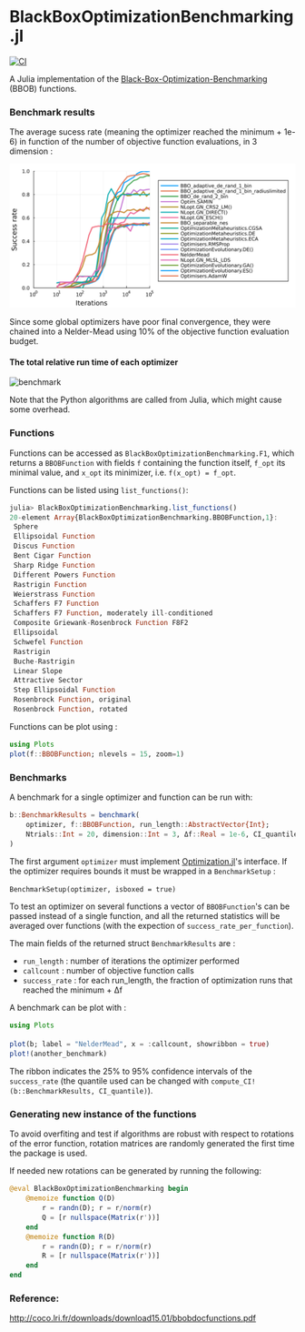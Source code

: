 # BlackBoxOptimizationBenchmarking.jl

[![CI](https://github.com/jonathanBieler/BlackBoxOptimizationBenchmarking.jl/actions/workflows/CI.yml/badge.svg)](https://github.com/jonathanBieler/BlackBoxOptimizationBenchmarking.jl/actions/workflows/CI.yml)

A Julia implementation of the [Black-Box-Optimization-Benchmarking](http://coco.gforge.inria.fr) (BBOB) functions.

### Benchmark results

The average sucess rate (meaning the optimizer reached the minimum + 1e-6) in function of the number of objective function evaluations, in 3 dimension : 

<img src="./data/plots/mean_success_3D.png" width="800">

Since some global optimizers have poor final convergence, they were chained into a Nelder-Mead using 10% of the objective function evaluation budget.

#### The total relative run time of each optimizer

![benchmark](./data/plots/runtime.png)

Note that the Python algorithms are called from Julia, which might cause some overhead.

### Functions

Functions can be accessed as `BlackBoxOptimizationBenchmarking.F1`, which returns a `BBOBFunction` with fields `f` containing the function itself, `f_opt` its minimal value, and `x_opt` its minimizer, i.e. `f(x_opt) = f_opt`.

Functions can be listed using `list_functions()`:

```julia
julia> BlackBoxOptimizationBenchmarking.list_functions()
20-element Array{BlackBoxOptimizationBenchmarking.BBOBFunction,1}:
 Sphere                                           
 Ellipsoidal Function                             
 Discus Function                                  
 Bent Cigar Function                              
 Sharp Ridge Function                             
 Different Powers Function                        
 Rastrigin Function                               
 Weierstrass Function                             
 Schaffers F7 Function                            
 Schaffers F7 Function, moderately ill-conditioned
 Composite Griewank-Rosenbrock Function F8F2      
 Ellipsoidal                                      
 Schwefel Function                                
 Rastrigin                                        
 Buche-Rastrigin                                  
 Linear Slope                                     
 Attractive Sector                                
 Step Ellipsoidal Function                        
 Rosenbrock Function, original                    
 Rosenbrock Function, rotated
 ```
 
Functions can be plot using :

```julia
using Plots
plot(f::BBOBFunction; nlevels = 15, zoom=1)
```

### Benchmarks

A benchmark for a single optimizer and function can be run with:

```julia
b::BenchmarkResults = benchmark(
    optimizer, f::BBOBFunction, run_length::AbstractVector{Int}; 
    Ntrials::Int = 20, dimension::Int = 3, Δf::Real = 1e-6, CI_quantile=0.25
)
```

The first argument `optimizer` must implement [Optimization.jl](https://docs.sciml.ai/Optimization/stable/)'s interface.
If the optimizer requires bounds it must be wrapped in a `BenchmarkSetup` :

`BenchmarkSetup(optimizer, isboxed = true)`

To test an optimizer on several functions a vector of `BBOBFunction`'s can be passed instead of a single function, 
and all the returned statistics will be averaged over functions (with the expection of `success_rate_per_function`).

The main fields of the returned struct `BenchmarkResults` are : 

- `run_length` : number of iterations the optimizer performed
- `callcount` : number of objective function calls
- `success_rate` : for each run_length, the fraction of optimization runs that reached the minimum + Δf

A benchmark can be plot with :

```julia
using Plots

plot(b; label = "NelderMead", x = :callcount, showribbon = true)
plot!(another_benchmark)
```

The ribbon indicates the 25% to 95% confidence intervals of the `success_rate` (the quantile used
can be changed with `compute_CI!(b::BenchmarkResults, CI_quantile)`).

### Generating new instance of the functions

To avoid overfiting and test if algorithms are robust with respect to rotations of
the error function, rotation matrices are randomly generated the first time the package is used.

If needed new rotations can be generated by running the following:

```julia
@eval BlackBoxOptimizationBenchmarking begin
    @memoize function Q(D)
        r = randn(D); r = r/norm(r)
        Q = [r nullspace(Matrix(r'))]
    end
    @memoize function R(D)
        r = randn(D); r = r/norm(r)
        R = [r nullspace(Matrix(r'))]
    end
end
```

### Reference:

http://coco.lri.fr/downloads/download15.01/bbobdocfunctions.pdf
